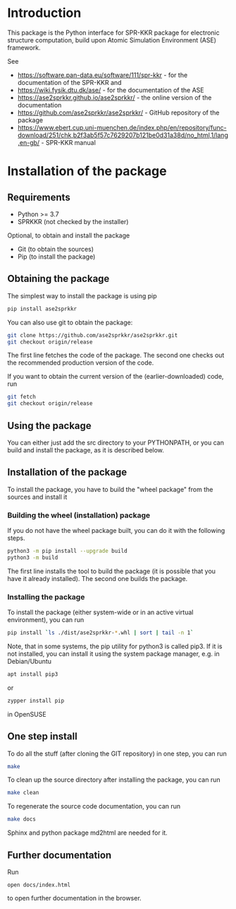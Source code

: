 Introduction
============

This package is the Python interface for SPR-KKR package for electronic structure computation,
build upon Atomic Simulation Environment (ASE) framework.

See
 - https://software.pan-data.eu/software/111/spr-kkr - for the documentation of the SPR-KKR and
 - https://wiki.fysik.dtu.dk/ase/ - for the documentation of the ASE
 - https://ase2sprkkr.github.io/ase2sprkkr/ - the online version of the documentation
 - https://github.com/ase2sprkkr/ase2sprkkr/ - GitHub repository of the package
 - https://www.ebert.cup.uni-muenchen.de/index.php/en/repository/func-download/251/chk,b2f3ab5f57c7629207b121be0d31a38d/no_html,1/lang,en-gb/ - SPR-KKR manual

Installation of the package
===========================

Requirements
------------
- Python >= 3.7
- SPRKKR (not checked by the installer)

Optional, to obtain and install the package
- Git (to obtain the sources)
- Pip (to install the package)


Obtaining the package
---------------------

The simplest way to install the package is using pip
```Bash
pip install ase2sprkkr
```

You can also use git to obtain the package:
```Bash
git clone https://github.com/ase2sprkkr/ase2sprkkr.git
git checkout origin/release
```

The first line fetches the code of the package. The second one
checks out the recommended production version of the code.

If you want to obtain the current version of the (earlier-downloaded)
code, run
```Bash
git fetch
git checkout origin/release
```

Using the package
-----------------
You can either just add the src directory to your PYTHONPATH, or you
can build and install the package, as it is described below.


Installation of the package
---------------------------
To install the package, you have to build the "wheel package" from
the sources and install it

### Building the wheel (installation) package

If you do not have the wheel package built, you can do it
with the following steps.

```Bash
python3 -m pip install --upgrade build
python3 -m build
```
The first line installs the tool to build the package
(it is possible that you have it already installed).
The second one builds the package.

### Installing the package

To install the package (either system-wide or in an active
virtual environment), you can run
```Bash
pip install `ls ./dist/ase2sprkkr-*.whl | sort | tail -n 1`
```
Note, that in some systems, the pip utility for python3 is called
pip3. If it is not installed, you can install it using the system
package manager, e.g. in Debian/Ubuntu
```Bash
apt install pip3
```
or
```Bash
zypper install pip
```
in OpenSUSE

One step install
-------------------

To do all the stuff (after cloning the GIT repository) in one step,
you can run
```Bash
make
```

To clean up the source directory after installing the package,
you can run
```Bash
make clean
```

To regenerate the source code documentation, you can run
```Bash
make docs
```
Sphinx and python package md2html are needed for it.

Further documentation
---------------------
Run
```
open docs/index.html
```
to open further documentation in the browser.
